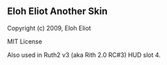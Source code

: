 ## Eloh Eliot Another Skin

Copyright (c) 2009, Eloh Eliot

MIT License

Also used in Ruth2 v3 (aka Rith 2.0 RC#3) HUD slot 4.
